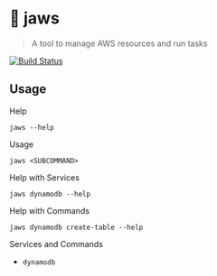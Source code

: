# 🦈 jaws

> A tool to manage AWS resources and run tasks

[![Build Status](https://travis-ci.org/tacoda/jaws.svg?branch=master)](https://travis-ci.org/tacoda/jaws)

## Usage

Help

```
jaws --help
```

Usage

```
jaws <SUBCOMMAND>
```

Help with Services

```
jaws dynamodb --help
```

Help with Commands

```
jaws dynamodb create-table --help
```

Services and Commands

- `dynamodb`
